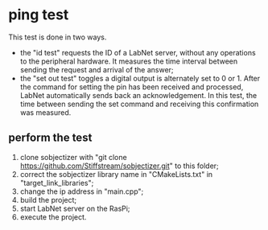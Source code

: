 # ping test

This test is done in two ways.
- the "id test" requests the ID of a LabNet server, without any operations to the peripheral hardware. It measures the time interval between sending the request and arrival of the answer;
- the "set out test" toggles a digital output is alternately set to 0 or 1. After the command for setting the pin has been received and processed, LabNet automatically sends back an acknowledgement. In this test, the time between sending the set command and receiving this confirmation was measured.

## perform the test
1. clone sobjectizer with "git clone https://github.com/Stiffstream/sobjectizer.git" to this folder;
2. correct the sobjectizer library name in "CMakeLists.txt" in "target_link_libraries";
3. change the ip address in "main.cpp";
4. build the project;
5. start LabNet server on the RasPi;
6. execute the project.